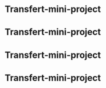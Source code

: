# Transfert-mini-project
# Transfert-mini-project
# Transfert-mini-project
# Transfert-mini-project
